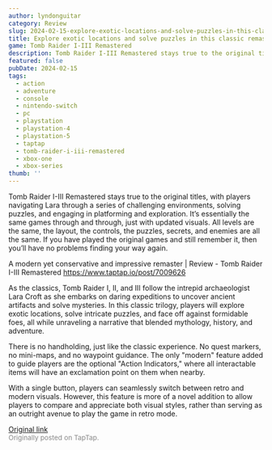 ```yaml
---
author: lyndonguitar
category: Review
slug: 2024-02-15-explore-exotic-locations-and-solve-puzzles-in-this-classic-remaster-tomb-raider-i-iii-re
title: Explore exotic locations and solve puzzles in this classic remaster | Tomb Raider I-III Remastered
game: Tomb Raider I-III Remastered
description: Tomb Raider I-III Remastered stays true to the original titles, with players navigating Lara through a series of challenging environments, solving puzzles, and engaging in platforming and exploration. It’s essentially the same games through and through, just with updated visuals. All levels are the same, the layout, the controls, the puzzles, secrets, and enemies are all the same. If you have played the original games and still remember it, then you’ll have no problems finding your way again.
featured: false
pubDate: 2024-02-15
tags:
  - action
  - adventure
  - console
  - nintendo-switch
  - pc
  - playstation
  - playstation-4
  - playstation-5
  - taptap
  - tomb-raider-i-iii-remastered
  - xbox-one
  - xbox-series
thumb: ''
---
```


Tomb Raider I-III Remastered stays true to the original titles, with players navigating Lara through a series of challenging environments, solving puzzles, and engaging in platforming and exploration. It’s essentially the same games through and through, just with updated visuals. All levels are the same, the layout, the controls, the puzzles, secrets, and enemies are all the same. If you have played the original games and still remember it, then you’ll have no problems finding your way again.

A modern yet conservative and impressive remaster | Review - Tomb Raider I-III Remastered
https://www.taptap.io/post/7009626

As the classics, Tomb Raider I, II, and III follow the intrepid archaeologist Lara Croft as she embarks on daring expeditions to uncover ancient artifacts and solve mysteries. In this classic trilogy, players will explore exotic locations, solve intricate puzzles, and face off against formidable foes, all while unraveling a narrative that blended mythology, history, and adventure.

There is no handholding, just like the classic experience. No quest markers, no mini-maps, and no waypoint guidance. The only "modern" feature added to guide players are the optional "Action Indicators," where all interactable items will have an exclamation point on them when nearby.

With a single button, players can seamlessly switch between retro and modern visuals. However, this feature is more of a novel addition to allow players to compare and appreciate both visual styles, rather than serving as an outright avenue to play the game in retro mode.

[Original link](https://www.taptap.io/post/7009629)<br><span style="font-size: 0.95em; color: #888;">Originally posted on TapTap.</span>